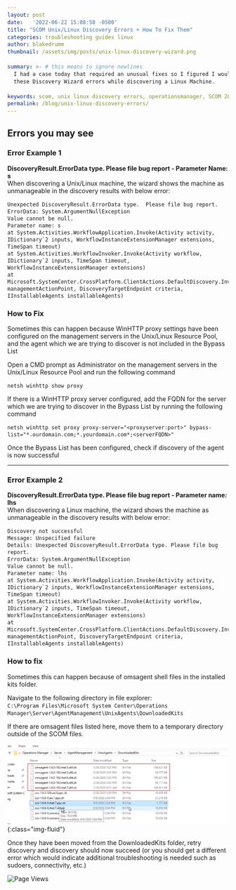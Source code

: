 ```yaml
---
layout: post
date:   '2022-06-22 15:08:58 -0500'
title: "SCOM Unix/Linux Discovery Errors + How To Fix Them"
categories: troubleshooting guides linux
author: blakedrumm
thumbnail: /assets/img/posts/unix-linux-discovery-wizard.png

summary: >- # this means to ignore newlines
  I had a case today that required an unusual fixes so I figured I would post some items that may resolve 
  these Discovery Wizard errors while discovering a Linux Machine.

keywords: scom, unix linux discovery errors, operationsmanager, SCOM 2019, 
permalink: /blog/unix-linux-discovery-errors/
---
```

## Errors you may see

### Error Example 1
**DiscoveryResult.ErrorData type. Please file bug report - Parameter Name: s** \
When discovering a Unix/Linux machine, the wizard shows the machine as unmanageable in the discovery results with below error:
```
Unexpected DiscoveryResult.ErrorData type.  Please file bug report. 
ErrorData: System.ArgumentNullException 
Value cannot be null. 
Parameter name: s 
at System.Activities.WorkflowApplication.Invoke(Activity activity, IDictionary`2 inputs, WorkflowInstanceExtensionManager extensions, TimeSpan timeout) 
at System.Activities.WorkflowInvoker.Invoke(Activity workflow, IDictionary`2 inputs, TimeSpan timeout, WorkflowInstanceExtensionManager extensions) 
at Microsoft.SystemCenter.CrossPlatform.ClientActions.DefaultDiscovery.InvokeWorkflow(IManagedObject managementActionPoint, DiscoveryTargetEndpoint criteria, IInstallableAgents installableAgents) 
```

### How to Fix
Sometimes this can happen because WinHTTP proxy settings have been configured on the management servers in the Unix/Linux Resource Pool, and the agent which we are trying to discover is not included in the Bypass List 
  
Open a CMD prompt as Administrator on the management servers in the Unix/Linux Resource Pool and run the following command 
```
netsh winhttp show proxy
```
 
If there is a WinHTTP proxy server configured, add the FQDN for the server which we are trying to discover in the Bypass List by running the following command 
```
netsh winhttp set proxy proxy-server="<proxyserver:port>" bypass-list="*.ourdomain.com;*.yourdomain.com*;<serverFQDN>" 
```
 
Once the Bypass List has been configured, check if discovery of the agent is now successful 

___

### Error Example 2
**DiscoveryResult.ErrorData type. Please file bug report - Parameter name: lhs** \
When discovering a Linux machine, the wizard shows the machine as unmanageable in the discovery results with below error:
```
Discovery not successful
Message: Unspecified failure
Details: Unexpected DiscoveryResult.ErrorData type. Please file bug report.
ErrorData: System.ArgumentNullException
Value cannot be null.
Parameter name: lhs
at System.Activities.WorkflowApplication.Invoke(Activity activity, IDictionary`2 inputs, WorkflowInstanceExtensionManager extensions, TimeSpan timeout)
at System.Activities.WorkflowInvoker.Invoke(Activity workflow, IDictionary`2 inputs, TimeSpan timeout, WorkflowInstanceExtensionManager extensions)
at Microsoft.SystemCenter.CrossPlatform.ClientActions.DefaultDiscovery.InvokeWorkflow(IManagedObject managementActionPoint, DiscoveryTargetEndpoint criteria, IInstallableAgents installableAgents)
```

### How to fix
Sometimes this can happen because of omsagent shell files in the installed kits folder. 
 
Navigate to the following directory in file explorer: \
`C:\Program Files\Microsoft System Center\Operations Manager\Server\AgentManagement\UnixAgents\DownloadedKits`
	
If there are omsagent files listed here, move them to a temporary directory outside of the SCOM files. 

![Example of how to fix](/assets/img/posts/unix-linux-discovery-example-fix.png){:class="img-fluid"}

Once they have been moved from the DownloadedKits folder, retry discovery and discovery should now succeed (or you should get a different error which would indicate additional troubleshooting is needed such as sudoers, connectivity, etc.)


![Page Views](https://counter.blakedrumm.com/count/tag.svg?url=blakedrumm.com/blog/unix-linux-discovery-errors/)

<!--
## Welcome to GitHub Pages

You can use the [editor on GitHub](https://github.com/blakedrumm/SCOM-Scripts-and-SQL/edit/master/docs/index.md) to maintain and preview the content for your website in Markdown files.

Whenever you commit to this repository, GitHub Pages will run [Jekyll](https://jekyllrb.com/) to rebuild the pages in your site, from the content in your Markdown files.

### Markdown

Markdown is a lightweight and easy-to-use syntax for styling your writing. It includes conventions for

```markdown
Syntax highlighted code block

# Header 1
## Header 2
### Header 3

- Bulleted
- List

1. Numbered
2. List

**Bold** and _Italic_ and `Code` text

[Link](url) and ![Image](src)
```

For more details see [GitHub Flavored Markdown](https://guides.github.com/features/mastering-markdown/).

### Jekyll Themes

Your Pages site will use the layout and styles from the Jekyll theme you have selected in your [repository settings](https://github.com/blakedrumm/SCOM-Scripts-and-SQL/settings/pages). The name of this theme is saved in the Jekyll `_config.yml` configuration file.

### Support or Contact

Having trouble with Pages? Check out our [documentation](https://docs.github.com/categories/github-pages-basics/) or [contact support](https://support.github.com/contact) and we’ll help you sort it out.
-->
